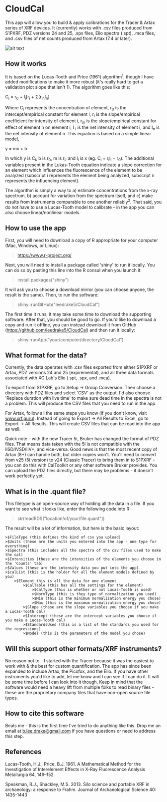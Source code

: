 # CloudCal

This app will allow you to build & apply calibrations for the Tracer & Artax series of XRF devices. It (currently) works with .csv files produced from S1PXRF, PDZ versions 24 and 25, .spx files, Elio spectra (.spt), .mca files, and .csv files of net counts produced from Artax (7.4 or later).

![alt text](https://raw.githubusercontent.com/leedrake5/CloudCal/master/Images/plantexample.png)


## How it works
It is based on the Lucas-Tooth and Price (1961) algorithm<sup>1</sup>, though I have added modifications to make it more robust (it's really hard to get a validation plot slope that isn't 1). The algorithm goes like this:

C<sub>i</sub> = r<sub>0</sub> + I<sub>i</sub>[r<sub>i</sub> + Σ(r<sub>in</sub>I<sub>n</sub>]

Where C<sub>i</sub> represents the concentration of element, r<sub>0</sub> is the intercept/empirical constant for element i, r<sub>i</sub> is the slope/empirical coefficient for intensity of element i, r<sub>in</sub> is the slope/empirical constant for effect of element n on element i, I <sub>i</sub> is the net intensity of element i, and I<sub>n</sub> is the net intensity of element n. This equation is based on a simple linear model, 

y = mx + b

In which y is C<sub>i</sub>, b is r<sub>0</sub>, m is r<sub>i</sub>, and I<sub>i</sub> is x (eg. C<sub>i</sub> = r<sub>i</sub>I<sub>i</sub> + r<sub>0</sub>). The additional variables present in the Lukas-Tooth equation indicate a slope correction for an element which influences the fluorescence of the element to be analyzed (subscript i represents the element being analyzed, subscript n represents the influencing element). 

The algorithm is simply a way to a) estimate concentrations from the x-ray spectrum, b) account for variation from the spectrum itself, and c) make results from instruments comparable to one another reliably<sup>2</sup>. That said, you do not have to use a Lucas-Tooth model to calibrate - in the app you can also choose linear/nonlinear models. 


## How to use the app

First, you will need to download a copy of R appropriate for your computer (Mac, Windows, or Linux): 

>https://www.r-project.org/

Next, you will need to install a package called 'shiny' to run it locally. You can do so by pasting this line into the R consul when you launch it:

>install.packages("shiny")


It will ask you to choose a download mirror (you can choose anyone, the result is the same). Then, to run the software:

>shiny::runGitHub("leedrake5/CloudCal")

The first time it runs, it may take some time to download the supporting software. After that, you should be good to go. If you'd like to download a copy and run it offline, you can instead download it from GitHub (https://github.com/leedrake5/CloudCal) and then run it locally:

>shiny::runApp("your/computer/directory/CloudCal")

## What format for the data?
Currently, the data operates with .csv files exported from either S1PXRF or Artax, PDZ versions 24 and 25 (expiremental), and all three data formats associated with XG Lab's Elio (.spt, .spx, and .mca).

To export from S1PXRF, go to Setup -> Group Conversion. Then choose a directory with PDZ files and select 'CSV' as the output. I'd also choose 'Replace duration with live time' to make sure dead time in the spectra is not a problem. This will produce the CSV files that you need to run in the app.

For Artax, follow all the same steps you know (if you don't know, visit www.xrf.guru). Instead of going to Export -> All Results to Excel, go to Export -> All Results. This will create CSV files that can be read into the app as well. 

Quick note - with the new Tracer 5i, Bruker has changed the format of PDZ files. That means data taken with the 5i is not compatible with the IISD/IVSD/IIV+, and vice-versa. Good news is that the most recent copy of Artax (8+) can handle both, but older copies won't. You'll need to convert from v25 (5i version) to v24 (Classic Tracer) to bring them in to S1PXRF - you can do this with CalToolkit or any other software Bruker provides. You can upload the PDZ files directly, but there may be problems - it doesn't work perfectly yet.

## What is in the .quant file?

This filetype is an open-source way of holding all the data in a file. If you want to see what it looks like, enter the following code into R:

>str(readRDS("location/of/your/file.quant"))

The result will be a lot of information, but here is the basic layout:

	>$FileType (this defines the kind of csv you upload)
	>$Units (these are the units you entered into the app - one type for everything) 
	>$Spectra (this includes all the spectra of the csv files used to make the cal)
	>$Intensities (these are the intensities of the elements you choose in the 'Counts' tab)
	>$Values (these are the intensity data you put into the app)
	>$calList (this is the holder for all the element models defined by you) 
		>$Element this is all the data for one element
			>$CalTable (this has all the settings for the element)
				>$CalType (this is whether or not Lucas-Tooth is used)
				>$NormType (this is they type of normalization you used)
				>$Min (this is the minimum normalization energy you chose)
				>$Max (this is the maximum normalization energy you chose)
			>$Slope (these are the slope variables you choose if you make a Lucas-Tooth cal)
			>$Intercept (these are the intercept variables you choose if you make a Lucas-Tooth cal)
			>$StandardsUsed (this is a list of the standards you used for the regressions) 
			>$Model (this is the parameters of the model you chose) 

## Will this support other formats/XRF instruments?

No reason not to - I started with the Tracer because it was the easiest to work with & the best for custom quantification. The app has since been expanded to include Artax, the Picofox, and the Elio. If you have other instruments you'd like to add, let me know and I can see if I can do it. It will be some time before I can look into it though. Keep in mind that the software would need a heavy lift from multiple folks to read binary files - these are the proprietary company files that have non-open source file types.

## How to cite this software
Beats me - this is the first time I've tried to do anything like this. Drop me an email at b.lee.drake@gmail.com if you have questions or need to address this step. 


## References
Lucas-Tooth, H.J., Price, B.J. 1961. A Mathematical Method for the Investigation of Interelement Effects in X-Ray Fluorescence Analysis Metallurgia 64, 149–152.


Speakman, R.J., Shackley, M.S. 2013. Silo science and portable XRF in archaeology: a response to Frahm. Journal of Archaeological Science 40: 1435-1443


